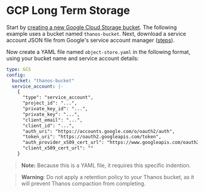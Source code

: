 GCP Long Term Storage
=====================

Start by [creating a new Google Cloud Storage bucket](https://cloud.google.com/storage/docs/creating-buckets). The following example uses a bucket named `thanos-bucket`. Next, download a service account JSON file from Google's service account manager ([steps](/google-service-account-thanos.md)).

Now create a YAML file named `object-store.yaml` in the following format, using your bucket name and service account details:

```yaml
type: GCS
config:
  bucket: "thanos-bucket"
  service_account: |-
    {
      "type": "service_account",
      "project_id": "...",
      "private_key_id": "...",
      "private_key": "...",
      "client_email": "...",
      "client_id": "...",
      "auth_uri": "https://accounts.google.com/o/oauth2/auth",
      "token_uri": "https://oauth2.googleapis.com/token",
      "auth_provider_x509_cert_url": "https://www.googleapis.com/oauth2/v1/certs",
      "client_x509_cert_url": ""
    }
```
> **Note:** Because this is a YAML file, it requires this specific indention.

> **Warning**: Do not apply a retention policy to your Thanos bucket, as it will prevent Thanos compaction from completing.